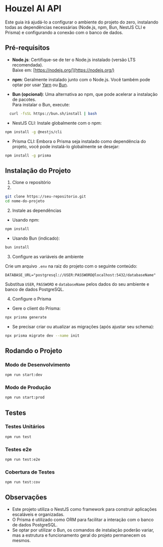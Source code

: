 # Houzel AI API

Este guia irá ajudá-lo a configurar o ambiente do projeto do zero, instalando todas as dependências necessárias (Node.js, npm, Bun, NestJS CLI e Prisma) e configurando a conexão com o banco de dados.

## Pré-requisitos

- **Node.js**: Certifique-se de ter o Node.js instalado (versão LTS recomendada).  
  Baixe em: [https://nodejs.org/](https://nodejs.org/)

- **npm**: Geralmente instalado junto com o Node.js. Você também pode optar por usar [Yarn](https://yarnpkg.com/) ou [Bun](https://bun.sh/).

- **Bun (opcional)**: Uma alternativa ao npm, que pode acelerar a instalação de pacotes.  
  Para instalar o Bun, execute:
```bash
  curl -fsSL https://bun.sh/install | bash
```

- NestJS CLI: Instale globalmente com o npm:

```bash
npm install -g @nestjs/cli
```

- Prisma CLI: Embora o Prisma seja instalado como dependência do projeto, você pode instalá-lo globalmente se desejar:

```bash
npm install -g prisma
```

## Instalação do Projeto

1. Clone o repositório
2. 
```bash
git clone https://seu-repositorio.git
cd nome-do-projeto
```

2. Instale as dependências

- Usando npm:

```bash
npm install
```

- Usando Bun (indicado):

```bash
bun install
```

3. Configure as variáveis de ambiente

Crie um arquivo `.env` na raiz do projeto com o seguinte conteúdo:

```dotenv
DATABASE_URL="postgresql://USER:PASSWORD@localhost:5432/databaseName"
```

Substitua `USER`, `PASSWORD` e `databaseName` pelos dados do seu ambiente e banco de dados PostgreSQL.

4. Configure o Prisma

- Gere o client do Prisma:

```bash
npx prisma generate
```

- Se precisar criar ou atualizar as migrações (após ajustar seu schema):

```bash
npx prisma migrate dev --name init
```

## Rodando o Projeto

### Modo de Desenvolvimento

```bash
npm run start:dev
```

### Modo de Produção

```bash
npm run start:prod
```

## Testes
### Testes Unitários

```bash
npm run test
```

### Testes e2e

```bash
npm run test:e2e
```

### Cobertura de Testes

```bash
npm run test:cov
```

## Observações
- Este projeto utiliza o NestJS como framework para construir aplicações escaláveis e organizadas.
- O Prisma é utilizado como ORM para facilitar a interação com o banco de dados PostgreSQL.
- Se optar por utilizar o Bun, os comandos de instalação poderão variar, mas a estrutura e funcionamento geral do projeto permanecem os mesmos.
